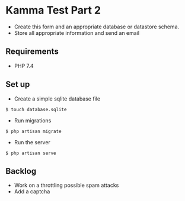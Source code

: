 # Kamma Test Part 2

- Create this form and an appropriate database or datastore schema. 
- Store all appropriate information and send an email

## Requirements

- PHP 7.4

## Set up

- Create a simple sqlite database file

```console
$ touch database.sqlite
```

- Run migrations

```console
$ php artisan migrate
```

- Run the server

```console
$ php artisan serve
```


## Backlog

- Work on a throttling possible spam attacks
- Add a captcha
